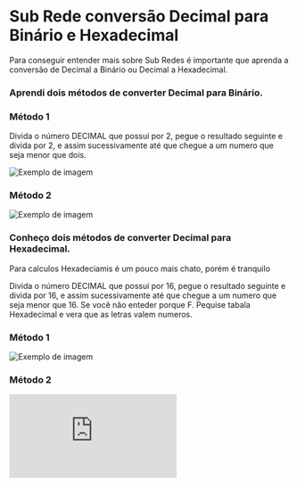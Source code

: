 # Sub Rede conversão Decimal para Binário e Hexadecimal

Para conseguir entender mais sobre Sub Redes é importante que aprenda a conversão de Decimal a Binário ou Decimal a Hexadecimal.

### Aprendi dois métodos de converter Decimal para Binário.

### Método 1

Divida o número DECIMAL que possui por 2, pegue o resultado seguinte e divida por 2, e assim sucessivamente até que chegue a um numero que seja menor que dois. 

![Exemplo de imagem](https://github.com/marcosamuelira/Estudos-Senca-Anota-es/blob/main/Redes/Teoria%20de%20Redes%20e%20Sub%20Redes/exemplo-1-convers%C3%A3o-BIN.png?raw=true)

### Método 2 

![Exemplo de imagem](https://github.com/marcosamuelira/Estudos-Senca-Anota-es/blob/main/Redes/Teoria%20de%20Redes%20e%20Sub%20Redes/exemplo-2-convers%C3%A3o-BIN.jpg)

### Conheço dois métodos de converter Decimal para Hexadecimal.

Para calculos Hexadeciamis é um pouco mais chato, porém é tranquilo

Divida o número DECIMAL que possui por 16, pegue o resultado seguinte e divida por 16, e assim sucessivamente até que chegue a um numero que seja menor que 16. Se você não enteder porque F. Pequise tabala Hexadecimal e vera que as letras valem numeros. 

### Método 1

![Exemplo de imagem](https://raw.githubusercontent.com/marcosamuelira/Estudos-Senca-Anota-es/refs/heads/main/Redes/Teoria%20de%20Redes%20e%20Sub%20Redes/exemplo-1-convers%C3%A3o-Hexadecimal.png)

### Método 2

![Exemplo em PDF](https://github.com/marcosamuelira/Estudos-Senca-Anota-es/blob/main/Redes/Teoria%20de%20Redes%20e%20Sub%20Redes/Conversao-BASE.pdf)


